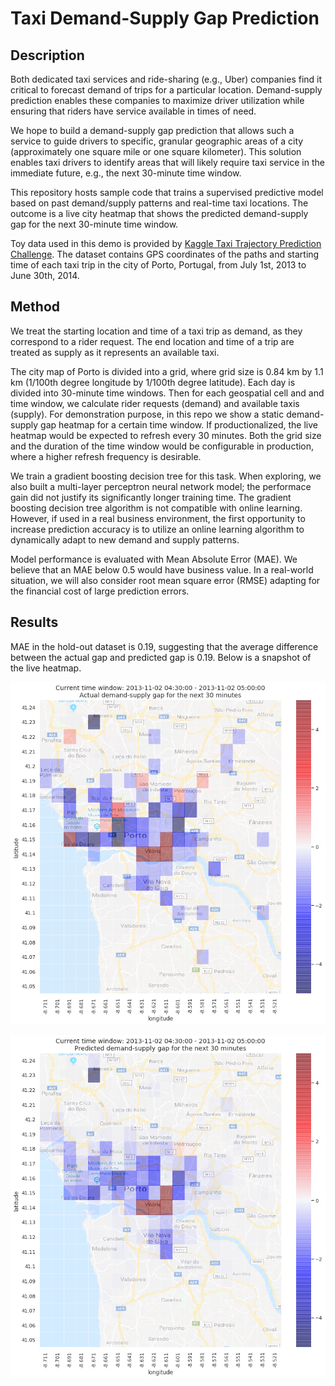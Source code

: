 # Taxi Demand-Supply Gap Prediction #

## Description ##
Both dedicated taxi services and ride-sharing (e.g., Uber) companies find it critical to forecast demand of trips for a particular location. Demand-supply prediction enables these companies to maximize driver utilization while ensuring that riders have service available in times of need. 

We hope to build a demand-supply gap prediction that allows such a service to guide drivers to specific, granular geographic areas of a city (approximately one square mile or one square kilometer). This solution enables taxi drivers to identify areas that will likely require taxi service in the immediate future, e.g., the next 30-minute time window. 

This repository hosts sample code that trains a supervised predictive model based on past demand/supply patterns and real-time taxi locations. The outcome is a live city heatmap that shows the predicted demand-supply gap for the next 30-minute time window.

Toy data used in this demo is provided by [Kaggle Taxi Trajectory Prediction Challenge](https://www.kaggle.com/c/pkdd-15-predict-taxi-service-trajectory-i). The dataset contains GPS coordinates of the paths and starting time of each taxi trip in the city of Porto, Portugal, from July 1st, 2013 to June 30th, 2014. 

## Method ##
We treat the starting location and time of a taxi trip as demand, as they correspond to a rider request. The end location and time of a trip are treated as supply as it represents an available taxi.

The city map of Porto is divided into a grid, where grid size is 0.84 km by 1.1 km (1/100th degree longitude by 1/100th degree latitude). Each day is divided into 30-minute time windows. Then for each geospatial cell and and time window, we calculate rider requests (demand) and available taxis (supply). For demonstration purpose, in this repo we show a static demand-supply gap heatmap for a certain time window. If productionalized, the live heatmap would be expected to refresh every 30 minutes. Both the grid size and the duration of the time window would be configurable in production, where a higher refresh frequency is desirable. 

We train a gradient boosting decision tree for this task. When exploring, we also built a multi-layer perceptron neural network model; the performace gain did not justify its significantly longer training time. The gradient boosting decision tree algorithm is not compatible with online learning. However, if used in a real business environment, the first opportunity to increase prediction accuracy is to utilize an online learning algorithm to dynamically adapt to new demand and supply patterns.

Model performance is evaluated with Mean Absolute Error (MAE). We believe that an MAE below 0.5 would have business value. In a real-world situation, we will also consider root mean square error (RMSE) adapting for the financial cost of large prediction errors. 

## Results ##
MAE in the hold-out dataset is 0.19, suggesting that the average difference between the actual gap and predicted gap is 0.19. Below is a snapshot of the live heatmap. 

![Alt text](results_actual.png?raw=true)

![Alt text](results_pred.png?raw=true)


